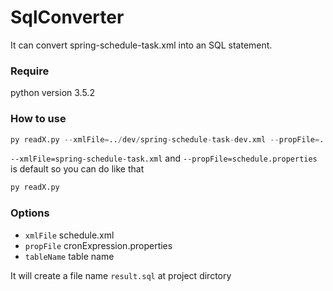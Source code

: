 # SqlConverter
It can convert spring-schedule-task.xml into an SQL statement. 

### Require
python version 3.5.2

### How to use

```Python
py readX.py --xmlFile=../dev/spring-schedule-task-dev.xml --propFile=../dev/schedule-dev.properties
```

`--xmlFile=spring-schedule-task.xml` and `--propFile=schedule.properties` is default so you can do like that

```Python
py readX.py
```

### Options

* `xmlFile`     schedule.xml
* `propFile`    cronExpression.properties
* `tableName`   table name

It will create a file name `result.sql` at project dirctory

